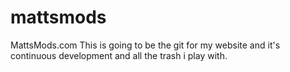# mattsmods
MattsMods.com
This is going to be the git for my website and it's continuous development and all the trash i play with.
